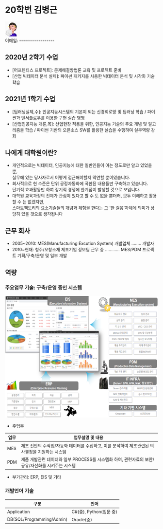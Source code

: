 # 20학번 김병근
<p>
<div class=insertcode>
<img src="https://github.com/ByeongKeun/Industrial-AI/raw/master/images/Imoge.gif" border="0" width="50" height="50">
</div> 
이메일: ------------------
</p>
 
 ## 2020년 2학기 수업
 - [어프렌티스 프로젝트]: 문제해결방법론 교육 및 프로젝트 준비
 - [산업 빅데이터 분석 실제]: 파이썬 패키지를 사용한 빅데이터 분석 및 시각화 기술 학습
 ## 2021년 1학기 수업
 - [딥러닝실제,수]: 인공지능시스템의 기본이 되는 신경회로망 및 딥러닝 학습 / 파이썬과 텐서플로우를 이용한 구현 실습 병행
 - [산업인공지능 개론,목]: 산업현장 적용을 위한, 인공지능 기술의 주요 개념 및 알고리즘을 학습 / 파이썬 기반의 오픈소스 SW를 활용한 실습을 수행하여 실무역량 강화

 ## 나에게 대학원이란? 
  - 개인적으로는 빅데이터, 인공지능에 대한 일반인들이 아는 정도로만 알고 있었을 뿐,<br>
    실무에 있는 당사자로서 어떻게 접근해야할지 막연할 뿐이였습니다.
  - 회사적으로 현 수준은 단위 공정자동화에 국한된 내용들만 구축하고 있습니다.<br>
    단기적 효과활동만 하여 장기적 경쟁에 한계점이 발생할 것으로 보입니다.
  - 대학원 교육과정의 전체가 관심이 있다고 할 수 도 없을 뿐더러, 모두 이해하고 활용할 수 는 없겠지만, <br>
    스마트팩토리의 요소기술들의 개념과 체험을 한다는 그 '한 걸음'자체에 의미가 상당히 있을 것으로 생각됩니다
  
 ## 근무 회사
   - 2005~2010: MES(Manufacturing Excution System) 개발업체 ........ 개발자
   - 2010~현재: 청주/오창소재 제조기업 정보팀 근무 중 ............ MES/PDM 프로젝트 기획/구축/운영 및 일부 개발      

 ## 역량
 ### 주요업무 기술: 구축/운영 중인 시스템
<p align="left" margin=100>  
<img src="./images/Main_System.png"  width="600" height="400">
</p>

  - 주업무  
   
   업무 | 업무설명 및 내용
  ------------ | -------------
   MES | 제조 전반의 수작업/자동화 데이터를 수집하고, 이를 분석하여 제조관련된 의사결정을 지원하는 시스템
   PDM | 제품 개발관련 데이터와 일부 PROCESS를 시스템화 하여, 관련자료의 보안/공유/자산화를 시켜주는 시스템
   
  - 부가관리: ERP, EIS 및 기타

 ### 개발언어 기술
  구분 | 언어
  ------------ | -------------
  Application | C#(중), Python(입문 중)
  DB(SQL/Programming/Admin) | Oracle(중)

